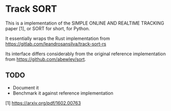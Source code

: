 # Track SORT

This is a implementation of the SIMPLE ONLINE AND REALTIME TRACKING paper [1],
or SORT for short, for Python.

It essentially wraps the Rust implementation from https://gitlab.com/leandrosansilva/track-sort-rs

Its interface differs considerably from the original reference implementation
from https://github.com/abewley/sort.

## TODO

- Document it
- Benchmark it against reference implementation

[1] https://arxiv.org/pdf/1602.00763

